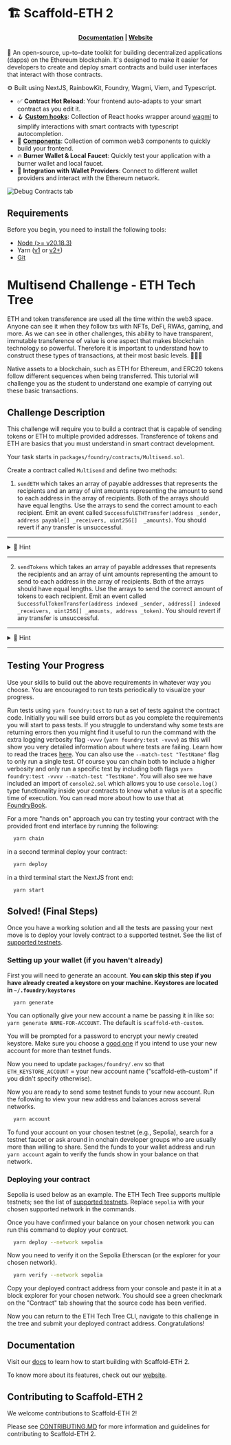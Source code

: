 # 🏗 Scaffold-ETH 2

<h4 align="center">
  <a href="https://docs.scaffoldeth.io">Documentation</a> |
  <a href="https://scaffoldeth.io">Website</a>
</h4>

🧪 An open-source, up-to-date toolkit for building decentralized applications (dapps) on the Ethereum blockchain. It's designed to make it easier for developers to create and deploy smart contracts and build user interfaces that interact with those contracts.

⚙️ Built using NextJS, RainbowKit, Foundry, Wagmi, Viem, and Typescript.

- ✅ **Contract Hot Reload**: Your frontend auto-adapts to your smart contract as you edit it.
- 🪝 **[Custom hooks](https://docs.scaffoldeth.io/hooks/)**: Collection of React hooks wrapper around [wagmi](https://wagmi.sh/) to simplify interactions with smart contracts with typescript autocompletion.
- 🧱 [**Components**](https://docs.scaffoldeth.io/components/): Collection of common web3 components to quickly build your frontend.
- 🔥 **Burner Wallet & Local Faucet**: Quickly test your application with a burner wallet and local faucet.
- 🔐 **Integration with Wallet Providers**: Connect to different wallet providers and interact with the Ethereum network.

![Debug Contracts tab](https://github.com/scaffold-eth/scaffold-eth-2/assets/55535804/b237af0c-5027-4849-a5c1-2e31495cccb1)

## Requirements

Before you begin, you need to install the following tools:

- [Node (>= v20.18.3)](https://nodejs.org/en/download/)
- Yarn ([v1](https://classic.yarnpkg.com/en/docs/install/) or [v2+](https://yarnpkg.com/getting-started/install))
- [Git](https://git-scm.com/downloads)

# Multisend Challenge - ETH Tech Tree 

ETH and token transference are used all the time within the web3 space. Anyone can see it when they follow txs with NFTs, DeFi, RWAs, gaming, and more. As we can see in other challenges, this ability to have transparent, immutable transference of value is one aspect that makes blockchain technology so powerful. Therefore it is important to understand how to construct these types of transactions, at their most basic levels. 👨🏻‍🏫

Native assets to a blockchain, such as ETH for Ethereum, and ERC20 tokens follow different sequences when being transferred. This tutorial will challenge you as the student to understand one example of carrying out these basic transactions.

## Challenge Description

This challenge will require you to build a contract that is capable of sending tokens or ETH to multiple provided addresses. Transference of tokens and ETH are basics that you must understand in smart contract development.

Your task starts in `packages/foundry/contracts/Multisend.sol`.

Create a contract called `Multisend` and define two methods:
1. `sendETH` which takes an array of payable addresses that represents the recipients and an array of uint amounts representing the amount to send to each address in the array of recipients. Both of the arrays should have equal lengths. Use the arrays to send the correct amount to each recipient. Emit an event called `SuccessfulETHTransfer(address _sender, address payable[] _receivers, uint256[]  _amounts)`. You should revert if any transfer is unsuccessful.
---
<details markdown='1'><summary>🔎 Hint</summary>
The function signature should look like this:

```
sendETH(address payable[], uint256[])
```
</details>  

---
2. `sendTokens` which takes an array of payable addresses that represents the recipients and an array of uint amounts representing the amount to send to each address in the array of recipients. Both of the arrays should have equal lengths. Use the arrays to send the correct amount of tokens to each recipient. Emit an event called `SuccessfulTokenTransfer(address indexed _sender, address[] indexed _receivers, uint256[] _amounts, address _token)`. You should revert if any transfer is unsuccessful.
---
<details markdown='1'><summary>🔎 Hint</summary>
The function signature should look like this:

```
sendTokens(address[], uint256[], address)
```
</details>  

---

## Testing Your Progress
Use your skills to build out the above requirements in whatever way you choose. You are encouraged to run tests periodically to visualize your progress.

Run tests using `yarn foundry:test` to run a set of tests against the contract code. Initially you will see build errors but as you complete the requirements you will start to pass tests. If you struggle to understand why some tests are returning errors then you might find it useful to run the command with the extra logging verbosity flag `-vvvv` (`yarn foundry:test -vvvv`) as this will show you very detailed information about where tests are failing. Learn how to read the traces [here](https://book.getfoundry.sh/forge/traces). You can also use the `--match-test "TestName"` flag to only run a single test. Of course you can chain both to include a higher verbosity and only run a specific test by including both flags `yarn foundry:test -vvvv --match-test "TestName"`. You will also see we have included an import of `console2.sol` which allows you to use `console.log()` type functionality inside your contracts to know what a value is at a specific time of execution. You can read more about how to use that at [FoundryBook](https://book.getfoundry.sh/reference/forge-std/console-log).

For a more "hands on" approach you can try testing your contract with the provided front end interface by running the following:
```bash
  yarn chain
```
in a second terminal deploy your contract:
```bash
  yarn deploy
```
in a third terminal start the NextJS front end:
```bash
  yarn start
```

## Solved! (Final Steps)
Once you have a working solution and all the tests are passing your next move is to deploy your lovely contract to a supported testnet. See the list of [supported testnets](https://github.com/BuidlGuidl/eth-tech-tree-backend/blob/12799cc95950ee3bd8d523b8d2d2e2f05f131268/packages/server/utils/config.ts#L21).

### Setting up your wallet (if you haven't already)
First you will need to generate an account. **You can skip this step if you have already created a keystore on your machine. Keystores are located in `~/.foundry/keystores`**
```bash
  yarn generate
```
You can optionally give your new account a name be passing it in like so: `yarn generate NAME-FOR-ACCOUNT`. The default is `scaffold-eth-custom`.

You will be prompted for a password to encrypt your newly created keystore. Make sure you choose a [good one](https://xkcd.com/936/) if you intend to use your new account for more than testnet funds.

Now you need to update `packages/foundry/.env` so that `ETH_KEYSTORE_ACCOUNT` = your new account name ("scaffold-eth-custom" if you didn't specify otherwise).

Now you are ready to send some testnet funds to your new account.
Run the following to view your new address and balances across several networks.
```bash
  yarn account
```
To fund your account on your chosen testnet (e.g., Sepolia), search for a testnet faucet or ask around in onchain developer groups who are usually more than willing to share. Send the funds to your wallet address and run `yarn account` again to verify the funds show in your balance on that network.

### Deploying your contract
Sepolia is used below as an example. The ETH Tech Tree supports multiple testnets; see the list of [supported testnets](https://github.com/BuidlGuidl/eth-tech-tree-backend/blob/12799cc95950ee3bd8d523b8d2d2e2f05f131268/packages/server/utils/config.ts#L21). Replace `sepolia` with your chosen supported network in the commands.

Once you have confirmed your balance on your chosen network you can run this command to deploy your contract.
```bash
  yarn deploy --network sepolia
```
Now you need to verify it on the Sepolia Etherscan (or the explorer for your chosen network).
```bash
  yarn verify --network sepolia
```
Copy your deployed contract address from your console and paste it in at a block explorer for your chosen network. You should see a green checkmark on the "Contract" tab showing that the source code has been verified.

Now you can return to the ETH Tech Tree CLI, navigate to this challenge in the tree and submit your deployed contract address. Congratulations!

## Documentation

Visit our [docs](https://docs.scaffoldeth.io) to learn how to start building with Scaffold-ETH 2.

To know more about its features, check out our [website](https://scaffoldeth.io).

## Contributing to Scaffold-ETH 2

We welcome contributions to Scaffold-ETH 2!

Please see [CONTRIBUTING.MD](https://github.com/scaffold-eth/scaffold-eth-2/blob/main/CONTRIBUTING.md) for more information and guidelines for contributing to Scaffold-ETH 2.
